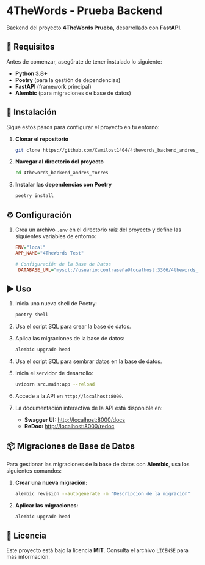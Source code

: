 # 4TheWords - Prueba Backend

Backend del proyecto **4TheWords Prueba**, desarrollado con **FastAPI**.

## 📌 Requisitos

Antes de comenzar, asegúrate de tener instalado lo siguiente:

- **Python 3.8+**
- **Poetry** (para la gestión de dependencias)
- **FastAPI** (framework principal)
- **Alembic** (para migraciones de base de datos)

## 🚀 Instalación

Sigue estos pasos para configurar el proyecto en tu entorno:

1. **Clonar el repositorio**

   ```bash
   git clone https://github.com/Camilost1404/4thewords_backend_andres_torres.git
   ```

2. **Navegar al directorio del proyecto**

   ```bash
   cd 4thewords_backend_andres_torres
   ```

3. **Instalar las dependencias con Poetry**

   ```bash
   poetry install
   ```

## ⚙️ Configuración

1. Crea un archivo `.env` en el directorio raíz del proyecto y define las siguientes variables de entorno:

   ```ini
   ENV="local"
   APP_NAME="4TheWords Test"

   # Configuración de la Base de Datos
    DATABASE_URL="mysql://usuario:contraseña@localhost:3306/4thewords_db"
   ```

## ▶️ Uso

1. Inicia una nueva shell de Poetry:

    ```bash
    poetry shell
    ```

2. Usa el script SQL para crear la base de datos.

3. Aplica las migraciones de la base de datos:

    ```bash
    alembic upgrade head
    ```

4. Usa el script SQL para sembrar datos en la base de datos.

5. Inicia el servidor de desarrollo:

    ```bash
    uvicorn src.main:app --reload
    ```

6. Accede a la API en `http://localhost:8000`.

7. La documentación interactiva de la API está disponible en:

    - **Swagger UI:** [http://localhost:8000/docs](http://localhost:8000/docs)
    - **ReDoc:** [http://localhost:8000/redoc](http://localhost:8000/redoc)

## 📦 Migraciones de Base de Datos

Para gestionar las migraciones de la base de datos con **Alembic**, usa los siguientes comandos:

1. **Crear una nueva migración:**

   ```bash
   alembic revision --autogenerate -m "Descripción de la migración"
   ```

2. **Aplicar las migraciones:**

   ```bash
   alembic upgrade head
   ```


## 📜 Licencia

Este proyecto está bajo la licencia **MIT**. Consulta el archivo `LICENSE` para más información.